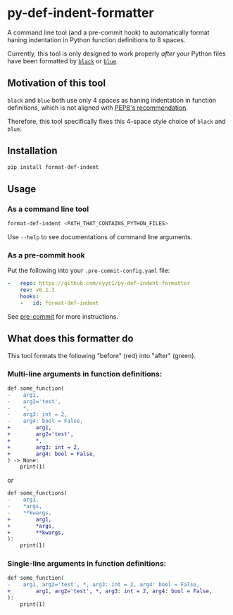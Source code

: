 # py-def-indent-formatter

A command line tool (and a pre-commit hook) to automatically format haning indentation in Python function definitions to 8 spaces.

Currently, this tool is only designed to work properly _after_ your Python files have been formatted by [`black`](https://github.com/psf/black) or [`blue`](https://github.com/grantjenks/blue).

## Motivation of this tool

`black` and `blue` both use only 4 spaces as haning indentation in function definitions, which is not aligned with [PEP8's recommendation](https://peps.python.org/pep-0008/#indentation).

Therefore, this tool specifically fixes this 4-space style choice of `black` and `blue`.

## Installation

```bash
pip install format-def-indent
```

## Usage

### As a command line tool

```bash
format-def-indent <PATH_THAT_CONTAINS_PYTHON_FILES>
```
Use `--help` to see documentations of command line arguments.

### As a pre-commit hook

Put the following into your `.pre-commit-config.yaml` file:
```yaml
-   repo: https://github.com/cyyc1/py-def-indent-formatter
    rev: v0.1.3
    hooks:
    -   id: format-def-indent
```
See [pre-commit](https://github.com/pre-commit/pre-commit) for more instructions.

## What does this formatter do

This tool formats the following "before" (red) into "after" (green).

### Multi-line arguments in function definitions:

```diff
def some_function(
-    arg1,
-    arg2='test',
-    *,
-    arg3: int = 2,
-    arg4: bool = False,
+        arg1,
+        arg2='test',
+        *,
+        arg3: int = 2,
+        arg4: bool = False,
) -> None:
    print(1)
```

or

```diff
def some_functions(
-    arg1,
-    *args,
-    **kwargs,
+        arg1,
+        *args,
+        **kwargs,
):
    print(1)
```

### Single-line arguments in function definitions:

```diff
def some_function(
-    arg1, arg2='test', *, arg3: int = 2, arg4: bool = False,
+        arg1, arg2='test', *, arg3: int = 2, arg4: bool = False,
):
    print(1)
```
